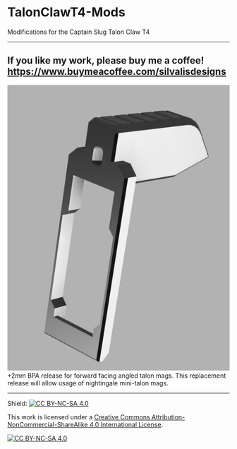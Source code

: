 # TalonClawT4-Mods
Modifications for the Captain Slug Talon Claw T4


 ---------------
 If you like my work, please buy me a coffee!
 https://www.buymeacoffee.com/silvalisdesigns
 ---------------
 
  ![image](/images/bparelease2.png)
 +2mm BPA release for forward facing angled talon mags.
 This replacement release will allow usage of nightingale mini-talon mags.

---------------


Shield: [![CC BY-NC-SA 4.0][cc-by-nc-sa-shield]][cc-by-nc-sa]

This work is licensed under a
[Creative Commons Attribution-NonCommercial-ShareAlike 4.0 International License][cc-by-nc-sa].

[![CC BY-NC-SA 4.0][cc-by-nc-sa-image]][cc-by-nc-sa]

[cc-by-nc-sa]: http://creativecommons.org/licenses/by-nc-sa/4.0/
[cc-by-nc-sa-image]: https://licensebuttons.net/l/by-nc-sa/4.0/88x31.png
[cc-by-nc-sa-shield]: https://img.shields.io/badge/License-CC%20BY--NC--SA%204.0-lightgrey.svg